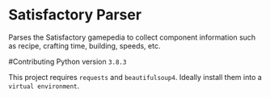 # Satisfactory Parser
Parses the Satisfactory gamepedia to collect component information such as recipe, crafting time, building, speeds, etc.

#Contributing
Python version `3.8.3`

This project requires `requests` and `beautifulsoup4`. Ideally install them into a `virtual environment`.